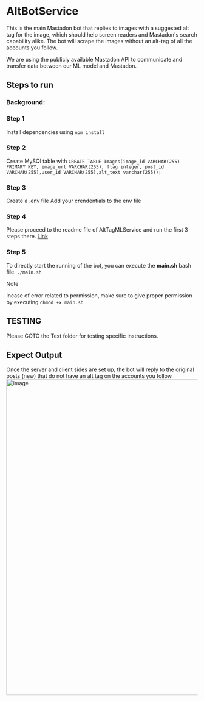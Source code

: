 # AltBotService

This is the main Mastadon bot that replies to images with a suggested alt tag for the image, which should help screen readers and Mastadon's search capability alike. The bot will scrape the images without an alt-tag of all the accounts you follow.

We are using the publicly available Mastadon API to communicate and transfer data between our ML model and Mastadon.

## Steps to run

### Background:

### Step 1

Install dependencies using `npm install`

### Step 2

Create MySQl table with `CREATE TABLE Images(image_id VARCHAR(255) PRIMARY KEY, image_url VARCHAR(255), flag integer, post_id VARCHAR(255),user_id VARCHAR(255),alt_text varchar(255));`

### Step 3

Create a .env file
Add your crendentials to the env file

### Step 4

Please proceed to the readme file of AltTagMLService and run the first 3 steps there. [Link](../ALTTagMLService/README.md)

### Step 5

To directly start the running of the bot, you can execute the **main.sh** bash file.
`./main.sh`

> [!NOTE]
> Incase of error related to permission, make sure to give proper permission by executing `chmod +x main.sh`

## TESTING

Please GOTO the Test folder for testing specific instructions.


## Expect Output
Once the server and client sides are set up, the bot will reply to the original posts (new) that do not have an alt tag on the accounts you follow.
<img width="829" alt="image" src="https://github.com/CSE210-Fall23-Team2/AltBot/assets/34372501/933f82a7-31ee-4f0e-82ab-1696b72a53c5">

